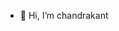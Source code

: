 - 👋 Hi, I’m chandrakant


<!---
chandrakant20/chandrakant20 is a ✨ special ✨ repository because its `README.md` (this file) appears on your GitHub profile.
You can click the Preview link to take a look at your changes.
--->
